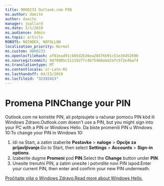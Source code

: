 ```yaml
---
title: 9000233 Outlook.com PIN
ms.author: daeite
author: daeite
manager: joallard
ms.date: 3/1/2019
ms.audience: Admin
ms.topic: article
ROBOTS: NOINDEX, NOFOLLOW
localization_priority: Normal
ms.custom: 9000233
ms.openlocfilehash: af81ead91c865d2b36ea20476b91c51e36452690
ms.sourcegitcommit: 9d78905c512192ffc4675468abd2efc5f2e4baf4
ms.translationtype: MT
ms.contentlocale: sr-Latn-RS
ms.lasthandoff: 04/23/2019
ms.locfileid: "32392413"
---
```

# <a name="change-your-pin"></a><span data-ttu-id="e4555-102">Promena PIN</span><span class="sxs-lookup"><span data-stu-id="e4555-102">Change your PIN</span></span>

<span data-ttu-id="e4555-103">Outlook.com ne koristite PIN, ali potpisujete u računar pomoću PIN kôd ili Windows Zdravo.</span><span class="sxs-lookup"><span data-stu-id="e4555-103">Outlook.com doesn't use a PIN, but you might sign into your PC with a PIN or Windows Hello.</span></span> <span data-ttu-id="e4555-104">Da biste promenili PIN u Windows 10:</span><span class="sxs-lookup"><span data-stu-id="e4555-104">To change your PIN in Windows 10:</span></span>

1. <span data-ttu-id="e4555-105">Idi na Start, a zatim izaberite **Postavke** > **naloge** > **Opcije za prijavljivanje**.</span><span class="sxs-lookup"><span data-stu-id="e4555-105">Go to Start, then select **Settings** > **Accounts** > **Sign-in options**.</span></span>
2. <span data-ttu-id="e4555-106">Izaberite dugme **Promeni** pod **PIN**.</span><span class="sxs-lookup"><span data-stu-id="e4555-106">Select the **Change** button under **PIN**.</span></span>
3. <span data-ttu-id="e4555-107">Unesite trenutni PIN, a zatim unesite i potvrdite novi PIN ispod.</span><span class="sxs-lookup"><span data-stu-id="e4555-107">Enter your current PIN, then enter and confirm your new PIN underneath.</span></span>

[<span data-ttu-id="e4555-108">Pročitajte više o Windows Zdravo.</span><span class="sxs-lookup"><span data-stu-id="e4555-108">Read more about Windows Hello.</span></span>](https://support.microsoft.com/help/17215/)